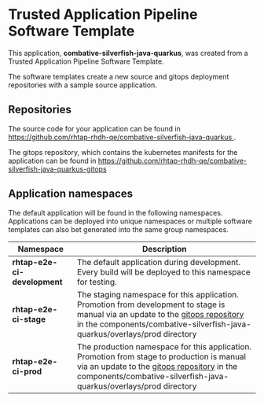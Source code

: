 # Trusted Application Pipeline Software Template

This application, **combative-silverfish-java-quarkus**, was created from a Trusted Application Pipeline Software Template.

The software templates create a new source and gitops deployment repositories with a sample source application. 

## Repositories

The source code for your application can be found in [https://github.com/rhtap-rhdh-qe/combative-silverfish-java-quarkus ](https://github.com/rhtap-rhdh-qe/combative-silverfish-java-quarkus ).
 
The gitops repository, which contains the kubernetes manifests for the application can be found in 
[https://github.com/rhtap-rhdh-qe/combative-silverfish-java-quarkus-gitops ](https://github.com/rhtap-rhdh-qe/combative-silverfish-java-quarkus-gitops ) 

## Application namespaces 

The default application will be found in the following namespaces. Applications can be deployed into unique namespaces or multiple software templates can also bet generated into the same group namespaces.  

|  Namespace   |  Description   |  
| -------- | -------- |   
| **rhtap-e2e-ci-development** | The default application during development. Every build will be deployed to this namespace for testing. | 
| **rhtap-e2e-ci-stage** | The staging namespace for this application. Promotion from development to stage is manual via an update to the [gitops repository](https://github.com/rhtap-rhdh-qe/combative-silverfish-java-quarkus-gitops ) in the components/combative-silverfish-java-quarkus/overlays/prod directory |  
| **rhtap-e2e-ci-prod** | The production namespace for this application. Promotion from stage to production is manual via an update to the [gitops repository](https://github.com/rhtap-rhdh-qe/combative-silverfish-java-quarkus-gitops ) in the components/combative-silverfish-java-quarkus/overlays/prod directory | 